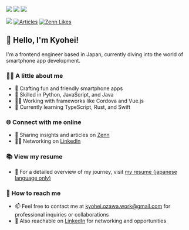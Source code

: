 [<img src="https://img.shields.io/badge/LinkedIn-Kyohei%20Ozawa-0A66C1.svg?logo=linkedin&style=flat">](https://www.linkedin.com/in/kyohei-ozawa/) [<img src="https://img.shields.io/badge/Gmail-kyohei.ozawa.work@gmail.com-EA4335.svg?logo=gmail&style=flat">](mailto:kyohei.ozawa.work@gmail.com) [<img src="https://img.shields.io/badge/Qiita-Kyohei%20Ozawa-55C500.svg?logo=qiita&style=flat">](https://qiita.com/zawa-kyo)

[<img src="https://img.shields.io/badge/Zenn-kyo-47A6F5.svg?logo=zenn&style=flat">](https://zenn.dev/zawa_kyo) [![Articles](https://badgen.org/img/zenn/zawa_kyo/articles?style=flat)](https://zenn.dev/zawa_kyo) [![Zenn Likes](https://badgen.org/img/zenn/zawa_kyo/likes?style=flat)](https://zenn.dev/zawa_kyo)


## 👋 Hello, I'm Kyohei!

I'm a frontend engineer based in Japan, currently diving into the world of smartphone app development.

### 👨‍💻 A little about me

- 📱 Crafting fun and friendly smartphone apps
- 🍳 Skilled in Python, JavaScript, and Java
- 🏃‍♂️ Working with frameworks like Cordova and Vue.js
- 🌱 Currently learning TypeScript, Rust, and Swift

### 🌐 Connect with me online

- 🤔 Sharing insights and articles on [Zenn](https://zenn.dev/zawa_kyo)
- 🙋‍♂️ Networking on [LinkedIn](https://www.linkedin.com/in/kyohei-ozawa/)

### 📚 View my resume

- 📝 For a detailed overview of my journey, visit [my resume (japanese language only)](https://github.com/zawa-kyo/resume)

### 📮 How to reach me

- 📫 Feel free to contact me at [kyohei.ozawa.work@gmail.com](mailto:kyohei.ozawa.work@gmail.com) for professional inquiries or collaborations
- 🔗 Also reachable on [LinkedIn](https://www.linkedin.com/in/kyohei-ozawa/) for networking and opportunities
